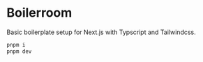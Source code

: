 # Boilerroom

Basic boilerplate setup for Next.js with Typscript and Tailwindcss.

```bash
pnpm i
pnpm dev
```
